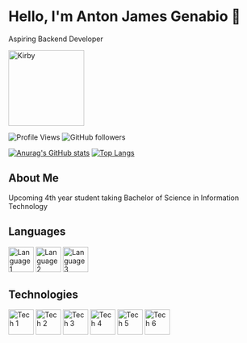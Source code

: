 # Hello, I'm Anton James Genabio 👋

Aspiring Backend Developer

<img src="https://github.com/Javabutdif/Javabutdif/assets/116171287/2a53f6ab-cb94-401f-80f5-ea168cec1025" alt="Kirby" width="150" height="150">

![Profile Views](https://komarev.com/ghpvc/?username=yourusername&style=flat-square)
![GitHub followers](https://img.shields.io/github/followers/yourusername?label=Followers&style=social)

[![Anurag's GitHub stats](https://github-readme-stats.vercel.app/api?username=yourusername)](https://github.com/anuraghazra/github-readme-stats)
[![Top Langs](https://github-readme-stats.vercel.app/api/top-langs/?username=yourusername)](https://github.com/anuraghazra/github-readme-stats)

## About Me

Upcoming 4th year student taking Bachelor of Science in Information Technology

## Languages

<img src="https://github.com/Javabutdif/Javabutdif/assets/116171287/f4eae50b-1003-4f3a-b01c-b8b152ae8447" alt="Language 1" width="50">
<img src="https://github.com/Javabutdif/Javabutdif/assets/116171287/5ed2e8f2-90d1-4608-8a67-7a673bb6e879" alt="Language 2" width="50">
<img src="https://github.com/Javabutdif/Javabutdif/assets/116171287/0c526a34-86c8-4cab-b8a1-74000527d302" alt="Language 3" width="50">

## Technologies

<img src="https://github.com/Javabutdif/Javabutdif/assets/116171287/acfc4dec-245d-4d30-9433-7929215cf647" alt="Tech 1" width="50">
<img src="https://github.com/Javabutdif/Javabutdif/assets/116171287/5f24625b-ccc3-4ce8-8480-3ca7dedf0acb" alt="Tech 2" width="50">
<img src="https://github.com/Javabutdif/Javabutdif/assets/116171287/cb9029dd-ab60-4e9c-8a31-020f28bf4450" alt="Tech 3" width="50">
<img src="https://github.com/Javabutdif/Javabutdif/assets/116171287/c2ab8d20-57b1-441c-8f8a-aeb2e0bba9f8" alt="Tech 4" width="50">
<img src="https://github.com/Javabutdif/Javabutdif/assets/116171287/b2ee4684-2c72-4ff0-9165-e6b0d06d911f" alt="Tech 5" width="50">
<img src="https://github.com/Javabutdif/Javabutdif/assets/116171287/7a4ccbcf-a33e-4e7d-ba5a-a6c55b082b2b" alt="Tech 6" width="50">
